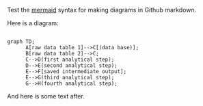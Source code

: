Test the [mermaid](https://mermaid-js.github.io/mermaid/#/) syntax for making diagrams in Github markdown.

Here is a diagram:

```mermaid

graph TD;
      A[raw data table 1]-->C[(data base)];
      B[raw data table 2]-->C;
      C-->D(first analytical step);
      D-->E(second analytical step);
      E-->F[saved intermediate output];
      E-->G(third analytical step);
      G-->H(fourth analytical step);
```

And here is some text after.
